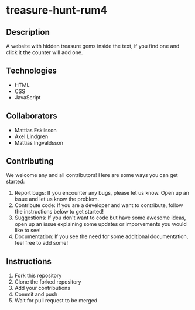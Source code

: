 # treasure-hunt-rum4
## Description
A website with hidden treasure gems inside the text, if you find one and click it the counter will add one.

## Technologies
- HTML
- CSS
- JavaScript

## Collaborators

- Mattias Eskilsson
- Axel Lindgren
- Mattias Ingvaldsson

## Contributing
We welcome any and all contributors! Here are some ways you can get started:

1. Report bugs: If you encounter any bugs, please let us know. Open up an issue and let us know the problem.
2. Contribute code: If you are a developer and want to contribute, follow the instructions below to get started!
3. Suggestions: If you don't want to code but have some awesome ideas, open up an issue explaining some updates or imporvements you would like to see!
4. Documentation: If you see the need for some additional documentation, feel free to add some!

## Instructions

1. Fork this repository
2. Clone the forked repository
3. Add your contributions
4. Commit and push
5. Wait for pull request to be merged